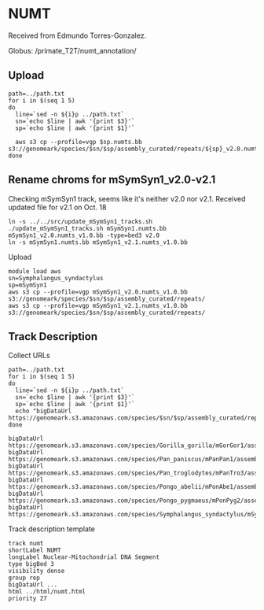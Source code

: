 # NUMT

Received from Edmundo Torres-Gonzalez.

Globus: /primate_T2T/numt_annotation/

## Upload
```shell
path=../path.txt
for i in $(seq 1 5)
do
  line=`sed -n ${i}p ../path.txt`
  sn=`echo $line | awk '{print $3}'`
  sp=`echo $line | awk '{print $1}'`

  aws s3 cp --profile=vgp $sp.numts.bb s3://genomeark/species/$sn/$sp/assembly_curated/repeats/${sp}_v2.0.numts_v1.0.bb
done
```

## Rename chroms for mSymSyn1_v2.0-v2.1
Checking mSymSyn1 track, seems like it's neither v2.0 nor v2.1.
Received updated file for v2.1 on Oct. 18

```shell
ln -s ../../src/update_mSymSyn1_tracks.sh
./update_mSymSyn1_tracks.sh mSymSyn1.numts.bb mSymSyn1_v2.0.numts_v1.0.bb -type=bed3 v2.0
ln -s mSymSyn1.numts.bb mSymSyn1_v2.1.numts_v1.0.bb
```

Upload
```shell
module load aws
sn=Symphalangus_syndactylus
sp=mSymSyn1
aws s3 cp --profile=vgp mSymSyn1_v2.0.numts_v1.0.bb s3://genomeark/species/$sn/$sp/assembly_curated/repeats/
aws s3 cp --profile=vgp mSymSyn1_v2.1.numts_v1.0.bb s3://genomeark/species/$sn/$sp/assembly_curated/repeats/
```

## Track Description
Collect URLs
```shell
path=../path.txt
for i in $(seq 1 5)
do
  line=`sed -n ${i}p ../path.txt`
  sn=`echo $line | awk '{print $3}'`
  sp=`echo $line | awk '{print $1}'`
  echo "bigDataUrl https://genomeark.s3.amazonaws.com/species/$sn/$sp/assembly_curated/repeats/${sp}_v2.0.numts_v1.0.bb"
done
```

```
bigDataUrl https://genomeark.s3.amazonaws.com/species/Gorilla_gorilla/mGorGor1/assembly_curated/repeats/mGorGor1_v2.0.numts_v1.0.bb
bigDataUrl https://genomeark.s3.amazonaws.com/species/Pan_paniscus/mPanPan1/assembly_curated/repeats/mPanPan1_v2.0.numts_v1.0.bb
bigDataUrl https://genomeark.s3.amazonaws.com/species/Pan_troglodytes/mPanTro3/assembly_curated/repeats/mPanTro3_v2.0.numts_v1.0.bb
bigDataUrl https://genomeark.s3.amazonaws.com/species/Pongo_abelii/mPonAbe1/assembly_curated/repeats/mPonAbe1_v2.0.numts_v1.0.bb
bigDataUrl https://genomeark.s3.amazonaws.com/species/Pongo_pygmaeus/mPonPyg2/assembly_curated/repeats/mPonPyg2_v2.0.numts_v1.0.bb
bigDataUrl https://genomeark.s3.amazonaws.com/species/Symphalangus_syndactylus/mSymSyn1/assembly_curated/repeats/mSymSyn1_v2.0.numts_v1.0.bb
```
Track description template
```
track numt
shortLabel NUMT
longLabel Nuclear-Mitochondrial DNA Segment
type bigBed 3
visibility dense
group rep
bigDataUrl ...
html ../html/numt.html
priority 27
```
